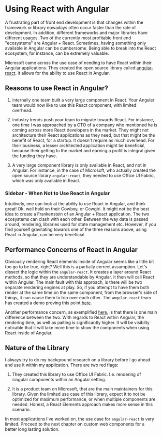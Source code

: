  Using React with Angular 
=========================

A frustrating part of front end development is that changes within the
framework or library nowadays often occur faster than the rate of
development. In addition, different frameworks and major libraries have
different usages. Two of the currently most profitable front end
\"ecosystems\" are Angular + React. Sometimes, having something only
available in Angular can be cumbersome. Being able to break into the
React ecosystem, for instance, can be extremely valuable.

Microsoft came across the use case of needing to have React within their
Angular applications. They created the open source library called
[angular-react](github.com/microsoft/angular-react). It allows for the
ability to use React in Angular.

 Reasons to use React in Angular? 
---------------------------------

1.  Internally one team built a very large component in React. Your
    Angular team would now like to use this React component, with
    limited overhead.

2.  Industry trends push your team to migrate towards React. For
    instance, one time I was approached by a CTO of a company who
    mentioned he is coming across more React developers in the market.
    They might not architecture their React applications as they need,
    but that might be the benefit of React, for a startup. It doesn't
    require as much overhead. For their business, a lesser architected
    application might be beneficial, because their getting to the market
    and earning a profit is integral given the funding they have.

3.  A very large component library is only available in React, and not
    in Angular. For instance, in the case of Microsoft, who actually
    created the open source library `angular-react`, they needed to use
    Office UI Fabric, which was only available in React.

### Sidebar - When Not to Use React in Angular

Intuitively, one can look at the ability to use React in Angular, and
think great! Ok, well hold on their Cowboy, or Cowgirl. It might not be
the best idea to create a Frankenstein of an Angular + React
application. The two ecosystems can clash with each other. Between the
way data is passed around, rendering, libraries used for state
management etc. However, if you find yourself gravitating towards one of
the three reasons above, using React in Angular, can be very beneficial.

Performance Concerns of React in Angular
----------------------------------------

Obviously rendering React elements inside of Angular seems like a little
bit too go to be true, right? Well this is a partially correct
assumption. Let's dissect the logic within the `angular-react`. It
creates a layer around React methods, so that they are understandable by
Angular. It then will call React within Angular. The main fault with
this approach, is there will be two separate rendering engines at play.
So, if you attempt to have them both render at the same time on the same
component, from the browser's side of things, it can cause them to trip
over each other. The `angular-react` team has created a demo proving
this point
[here](https://microsoft.github.io/angular-react/performance/mixed).

Another performance concern, as exemplified
[here](https://microsoft.github.io/angular-react/performance/profiles),
is that there is one main difference between the two. With regards to
React within Angular, the rendering time, as well as paiting is
significantly higher. It will be visibilty noticable that it will take
more time to show the components when using React inside of Angular.

Nature of the Library
---------------------

I always try to do my background research on a library before I go ahead
and use it within my application. There are two red flags:

1.  They created this library to use Office UI Fabric. I.e. rendering of
    singular components within an Angular setting.

2.  It is a product team on Microsoft, that are the main maintainers for
    this library. Given the limited use case of this library, expect it
    to not be optimized for maximum performance, or when multiple
    components are needed. Honest, a React Elements approach makes more
    sense in this scenario.

In most applications I've worked on, the use case for `angular-react` is
very limited. Proceed to the next chapter on custom web components for a
better long lasting solution.
